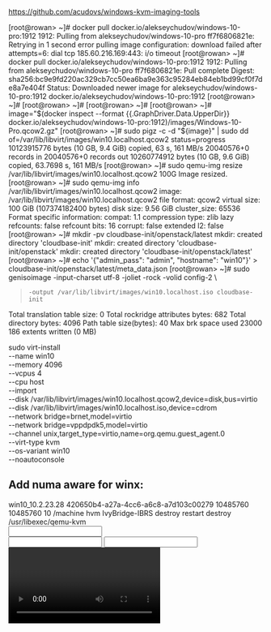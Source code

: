 
https://github.com/acudovs/windows-kvm-imaging-tools

[root@rowan> ~]# docker pull docker.io/alekseychudov/windows-10-pro:1912
1912: Pulling from alekseychudov/windows-10-pro
ff7f6806821e: Retrying in 1 second 
error pulling image configuration: download failed after attempts=6: dial tcp 185.60.216.169:443: i/o timeout
[root@rowan> ~]# docker pull docker.io/alekseychudov/windows-10-pro:1912
1912: Pulling from alekseychudov/windows-10-pro
ff7f6806821e: Pull complete 
Digest: sha256:bc9e9fd220ac329cb7cc50ea6ba9e363c95284eb84eb1bd99cf0f7de8a7e404f
Status: Downloaded newer image for alekseychudov/windows-10-pro:1912
docker.io/alekseychudov/windows-10-pro:1912
[root@rowan> ~]# 
[root@rowan> ~]# 
[root@rowan> ~]# 
[root@rowan> ~]# image="$(docker inspect --format {{.GraphDriver.Data.UpperDir}} docker.io/alekseychudov/windows-10-pro:1912)/images/Windows-10-Pro.qcow2.gz"
[root@rowan> ~]# sudo pigz -c -d "${image}" | sudo dd of=/var/lib/libvirt/images/win10.localhost.qcow2 status=progress
10123915776 bytes (10 GB, 9.4 GiB) copied, 63 s, 161 MB/s
20040576+0 records in
20040576+0 records out
10260774912 bytes (10 GB, 9.6 GiB) copied, 63.7698 s, 161 MB/s
[root@rowan> ~]# sudo qemu-img resize /var/lib/libvirt/images/win10.localhost.qcow2 100G
Image resized.
[root@rowan> ~]# sudo qemu-img info /var/lib/libvirt/images/win10.localhost.qcow2
image: /var/lib/libvirt/images/win10.localhost.qcow2
file format: qcow2
virtual size: 100 GiB (107374182400 bytes)
disk size: 9.56 GiB
cluster_size: 65536
Format specific information:
    compat: 1.1
    compression type: zlib
    lazy refcounts: false
    refcount bits: 16
    corrupt: false
    extended l2: false
[root@rowan> ~]# mkdir -pv cloudbase-init/openstack/latest
mkdir: created directory 'cloudbase-init'
mkdir: created directory 'cloudbase-init/openstack'
mkdir: created directory 'cloudbase-init/openstack/latest'
[root@rowan> ~]# echo '{"admin_pass": "admin", "hostname": "win10"}' > cloudbase-init/openstack/latest/meta_data.json
[root@rowan> ~]# sudo genisoimage -input-charset utf-8 -joliet -rock -volid config-2 \
>     -output /var/lib/libvirt/images/win10.localhost.iso cloudbase-init
Total translation table size: 0
Total rockridge attributes bytes: 682
Total directory bytes: 4096
Path table size(bytes): 40
Max brk space used 23000
186 extents written (0 MB)

sudo virt-install \
    --name win10 \
    --memory 4096 \
    --vcpus 4 \
    --cpu host \
    --import \
    --disk /var/lib/libvirt/images/win10.localhost.qcow2,device=disk,bus=virtio \
    --disk /var/lib/libvirt/images/win10.localhost.iso,device=cdrom \
    --network bridge=brnet,model=virtio \
    --network bridge=vppdpdk5,model=virtio \
    --channel unix,target_type=virtio,name=org.qemu.guest_agent.0 \
    --virt-type kvm \
    --os-variant win10 \
    --noautoconsole

Add numa aware for winx:
---
<domain type='kvm' id='61'>
  <name>win10_10.2.23.28</name>
  <uuid>420650b4-a27a-4cc6-a6c8-a7d103c00279</uuid>
  <memory unit='KiB'>10485760</memory>
  <currentMemory unit='KiB'>10485760</currentMemory>
  <vcpu placement='static'>10</vcpu>
  <resource>
    <partition>/machine</partition>
  </resource>
  <os>
    <type arch='x86_64' machine='pc-i440fx-rhel7.0.0'>hvm</type>
    <boot dev='hd'/>
  </os>
  <features>
    <acpi/>
    <apic/>
    <hyperv>
      <relaxed state='on'/>
      <vapic state='on'/>
      <spinlocks state='on' retries='8191'/>
    </hyperv>
  </features>
  <cpu mode='custom' match='exact' check='full'>
    <model fallback='forbid'>IvyBridge-IBRS</model>
    <feature policy='require' name='md-clear'/>
    <feature policy='require' name='spec-ctrl'/>
    <feature policy='require' name='ssbd'/>
    <feature policy='require' name='hypervisor'/>
    <feature policy='require' name='xsaveopt'/>
    <topology sockets='1' cores='10' threads='1'/>
    <numa>
      <cell id='0' cpus='0-4' memory='5242880' unit='KiB'/>
      <cell id='1' cpus='5-9' memory='5242880' unit='KiB'/>
    </numa>
  </cpu>
  <clock offset='localtime'>
    <timer name='rtc' tickpolicy='catchup'/>
    <timer name='pit' tickpolicy='delay'/>
    <timer name='hpet' present='no'/>
    <timer name='hypervclock' present='yes'/>
  </clock>
  <on_poweroff>destroy</on_poweroff>
  <on_reboot>restart</on_reboot>
  <on_crash>destroy</on_crash>
  <pm>
    <suspend-to-mem enabled='no'/>
    <suspend-to-disk enabled='no'/>
  </pm>
  <numatune>
    <memory mode='strict' nodeset='0-1'/>
  </numatune>
  <devices>
    <emulator>/usr/libexec/qemu-kvm</emulator>
    <disk type='file' device='disk'>
      <driver name='qemu' type='qcow2'/>
      <source file='/var/lib/libvirt/images/win10.localhost.qcow2'/>
      <backingStore/>
      <target dev='vda' bus='virtio'/>
      <alias name='virtio-disk0'/>
      <address type='pci' domain='0x0000' bus='0x00' slot='0x0d' function='0x0'/>
    </disk>
    <disk type='file' device='cdrom'>
      <driver name='qemu' type='raw'/>
      <source file='/var/lib/libvirt/images/win10.localhost.iso'/>
      <backingStore/>
      <target dev='hda' bus='ide'/>
      <readonly/>
      <alias name='ide0-0-0'/>
      <address type='drive' controller='0' bus='0' target='0' unit='0'/>
    </disk>
    <controller type='usb' index='0' model='ich9-ehci1'>
      <alias name='usb'/>
      <address type='pci' domain='0x0000' bus='0x00' slot='0x0b' function='0x7'/>
    </controller>
    <controller type='usb' index='0' model='ich9-uhci1'>
      <alias name='usb'/>
      <master startport='0'/>
      <address type='pci' domain='0x0000' bus='0x00' slot='0x0b' function='0x0' multifunction='on'/>
    </controller>
    <controller type='usb' index='0' model='ich9-uhci2'>
      <alias name='usb'/>
      <master startport='2'/>
      <address type='pci' domain='0x0000' bus='0x00' slot='0x0b' function='0x1'/>
    </controller>
    <controller type='usb' index='0' model='ich9-uhci3'>
      <alias name='usb'/>
      <master startport='4'/>
      <address type='pci' domain='0x0000' bus='0x00' slot='0x0b' function='0x2'/>
    </controller>
    <controller type='pci' index='0' model='pci-root'>
      <alias name='pci.0'/>
    </controller>
    <controller type='ide' index='0'>
      <alias name='ide'/>
      <address type='pci' domain='0x0000' bus='0x00' slot='0x01' function='0x1'/>
    </controller>
    <controller type='virtio-serial' index='0'>
      <alias name='virtio-serial0'/>
      <address type='pci' domain='0x0000' bus='0x00' slot='0x0c' function='0x0'/>
    </controller>
    <interface type='bridge'>
      <mac address='52:54:00:4e:3b:1c'/>
      <source bridge='broam'/>
      <target dev='vnet46'/>
      <model type='virtio'/>
      <alias name='net0'/>
      <address type='pci' domain='0x0000' bus='0x00' slot='0x03' function='0x0'/>
    </interface>
    <interface type='bridge'>
      <mac address='52:54:00:ca:33:45'/>
      <source bridge='broam'/>
      <target dev='vnet47'/>
      <model type='virtio'/>
      <alias name='net1'/>
      <address type='pci' domain='0x0000' bus='0x00' slot='0x04' function='0x0'/>
    </interface>
    <interface type='bridge'>
      <mac address='52:54:00:86:47:52'/>
      <source bridge='broam'/>
      <target dev='vnet48'/>
      <model type='virtio'/>
      <alias name='net2'/>
      <address type='pci' domain='0x0000' bus='0x00' slot='0x05' function='0x0'/>
    </interface>
    <interface type='bridge'>
      <mac address='52:54:00:10:a6:15'/>
      <source bridge='brsm'/>
      <target dev='vnet49'/>
      <model type='virtio'/>
      <alias name='net3'/>
      <address type='pci' domain='0x0000' bus='0x00' slot='0x06' function='0x0'/>
    </interface>
    <interface type='bridge'>
      <mac address='52:54:00:7f:78:af'/>
      <source bridge='brsm'/>
      <target dev='vnet50'/>
      <model type='virtio'/>
      <alias name='net4'/>
      <address type='pci' domain='0x0000' bus='0x00' slot='0x07' function='0x0'/>
    </interface>
    <interface type='bridge'>
      <mac address='52:54:00:3b:f1:ad'/>
      <source bridge='brsm'/>
      <target dev='vnet51'/>
      <model type='virtio'/>
      <alias name='net5'/>
      <address type='pci' domain='0x0000' bus='0x00' slot='0x08' function='0x0'/>
    </interface>
    <interface type='bridge'>
      <mac address='52:54:00:3d:27:2e'/>
      <source bridge='brsm'/>
      <target dev='vnet52'/>
      <model type='virtio'/>
      <alias name='net6'/>
      <address type='pci' domain='0x0000' bus='0x00' slot='0x09' function='0x0'/>
    </interface>
    <serial type='pty'>
      <source path='/dev/pts/13'/>
      <target type='isa-serial' port='0'>
        <model name='isa-serial'/>
      </target>
      <alias name='serial0'/>
    </serial>
    <console type='pty' tty='/dev/pts/13'>
      <source path='/dev/pts/13'/>
      <target type='serial' port='0'/>
      <alias name='serial0'/>
    </console>
    <channel type='unix'>
      <source mode='bind' path='/var/lib/libvirt/qemu/channel/target/domain-61-win10_10.2.23.28/org.qemu.guest_agent.0'/>
      <target type='virtio' name='org.qemu.guest_agent.0' state='connected'/>
      <alias name='channel0'/>
      <address type='virtio-serial' controller='0' bus='0' port='1'/>
    </channel>
    <channel type='spicevmc'>
      <target type='virtio' name='com.redhat.spice.0' state='disconnected'/>
      <alias name='channel1'/>
      <address type='virtio-serial' controller='0' bus='0' port='2'/>
    </channel>
    <input type='tablet' bus='usb'>
      <alias name='input0'/>
      <address type='usb' bus='0' port='1'/>
    </input>
    <input type='mouse' bus='ps2'>
      <alias name='input1'/>
    </input>
    <input type='keyboard' bus='ps2'>
      <alias name='input2'/>
    </input>
    <graphics type='spice' port='5901' autoport='yes' listen='127.0.0.1'>
      <listen type='address' address='127.0.0.1'/>
      <image compression='off'/>
    </graphics>
    <sound model='ich6'>
      <alias name='sound0'/>
      <address type='pci' domain='0x0000' bus='0x00' slot='0x0a' function='0x0'/>
    </sound>
    <video>
      <model type='qxl' ram='65536' vram='65536' vgamem='16384' heads='1' primary='yes'/>
      <alias name='video0'/>
      <address type='pci' domain='0x0000' bus='0x00' slot='0x02' function='0x0'/>
    </video>
    <redirdev bus='usb' type='spicevmc'>
      <alias name='redir0'/>
      <address type='usb' bus='0' port='2'/>
    </redirdev>
    <redirdev bus='usb' type='spicevmc'>
      <alias name='redir1'/>
      <address type='usb' bus='0' port='3'/>
    </redirdev>
    <memballoon model='virtio'>
      <alias name='balloon0'/>
      <address type='pci' domain='0x0000' bus='0x00' slot='0x0e' function='0x0'/>
    </memballoon>
  </devices>
  <seclabel type='dynamic' model='selinux' relabel='yes'>
    <label>system_u:system_r:svirt_t:s0:c871,c941</label>
    <imagelabel>system_u:object_r:svirt_image_t:s0:c871,c941</imagelabel>
  </seclabel>
  <seclabel type='dynamic' model='dac' relabel='yes'>
    <label>+107:+107</label>
    <imagelabel>+107:+107</imagelabel>
  </seclabel>
</domain>
---
